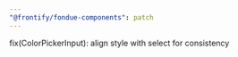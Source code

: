 ```yaml
---
"@frontify/fondue-components": patch
---
```


fix(ColorPickerInput): align style with select for consistency
